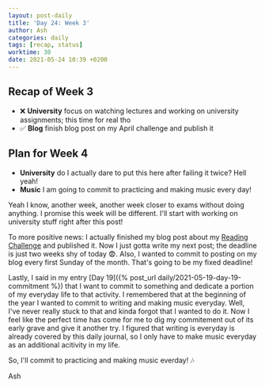 ```yaml
---
layout: post-daily
title: 'Day 24: Week 3'
author: Ash
categories: daily
tags: [recap, status]
worktime: 30
date: 2021-05-24 10:39 +0200
---
```

## Recap of Week 3

- ❌ **University** focus on watching lectures and working on university assignments; this time for real tho
- ✅ **Blog** finish blog post on my April challenge and publish it

## Plan for Week 4

- **University** do I actually dare to put this here after failing it twice? Hell yeah!
- **Music** I am going to commit to practicing and making music every day!

Yeah I know, another week, another week closer to exams without doing anything. I promise this week will be different. I'll start with working on university stuff right after this post! 

To more positive news: I actually finished my blog post about my [Reading Challenge](https://thelifeofash.com/the-big-brain-acquisition/) and published it. Now I just gotta write my next post; the deadline is just two weeks shy of today 😨. Also, I wanted to commit to posting on my blog every first Sunday of the month. That's going to be my fixed deadline!

Lastly, I said in my entry [Day 19]({% post_url daily/2021-05-19-day-19-commitment %}) that I want to commit to something and dedicate a portion of my everyday life to that activity. I remembered that at the beginning of the year I wanted to commit to writing and making music everyday. Well, I've never really stuck to that and kinda forgot that I wanted to do it. Now I feel like the perfect time has come for me to dig my commitement out of its early grave and give it another try. I figured that writing is everyday is already covered by this daily journal, so I only have to make music everyday as an additional acitivity in my life.

So, I'll commit to practicing and making music everday! 🎶

Ash
